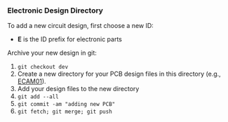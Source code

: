 ### Electronic Design Directory

To add a new circuit design, first choose a new ID:

* **E** is the ID prefix for electronic parts

Archive your new design in git:
1. `git checkout dev`
1. Create a new directory for your PCB design files in this directory (e.g., [ECAM01](../../../wiki/ECAM01)).
1. Add your design files to the new directory
1. `git add --all`
1. `git commit -am "adding new PCB"`
1. `git fetch; git merge; git push`
